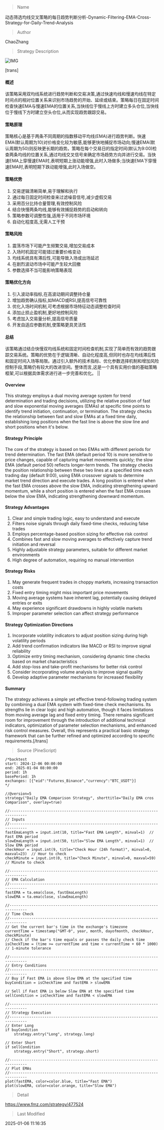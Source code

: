 
> Name

动态筛选均线交叉策略的每日趋势判断分析-Dynamic-Filtering-EMA-Cross-Strategy-for-Daily-Trend-Analysis

> Author

ChaoZhang

> Strategy Description

![IMG](https://www.fmz.com/upload/asset/430860f6ab7cba9113.png)

[trans]
#### 概述
该策略采用双均线系统进行趋势判断和交易决策,通过快速均线和慢速均线在特定时间点的相对位置关系来识别市场趋势的开始、延续或结束。策略每日在固定时间检查快速EMA与慢速EMA的位置关系,当快线位于慢线上方时建立多头仓位,当快线位于慢线下方时建立空头仓位,从而实现趋势跟踪交易。

#### 策略原理
策略核心是基于两条不同周期的指数移动平均线(EMA)进行趋势判断。快速EMA(默认周期为10)对价格变化较为敏感,能够更快地捕捉市场动向;慢速EMA(默认周期为50)则反映更长期的趋势。策略在每个交易日的指定时间(默认为9:00)检查两条均线的位置关系,通过均线交叉信号来确定市场趋势方向并进行交易。当快速EMA上穿慢速EMA时,表明短期上涨动能增强,此时入场做多;当快速EMA下穿慢速EMA时,表明短期下跌动能增强,此时入场做空。

#### 策略优势
1. 交易逻辑清晰简单,易于理解和执行
2. 通过每日固定时间检查来过滤噪音信号,减少虚假交易
3. 采用百分比持仓量管理,有效控制风险
4. 结合快慢两条均线,能够有效捕捉趋势的启动和转向
5. 策略参数可调整性强,适用于不同市场环境
6. 自动化程度高,无需人工干预

#### 策略风险
1. 震荡市场下可能产生频繁交易,增加交易成本
2. 入场时机固定可能错过重要价格变动
3. 均线系统具有滞后性,可能导致入场或出场延迟
4. 在剧烈波动市场中可能产生较大回撤
5. 参数选择不当可能影响策略表现

#### 策略优化方向
1. 引入波动率指标,在高波动期间调整持仓量
2. 增加趋势确认指标,如MACD或RSI,提高信号可靠性
3. 优化入场时间机制,可考虑根据市场特征动态调整检查时间
4. 添加止损止盈机制,更好地控制风险
5. 考虑加入交易量分析,提高信号质量
6. 开发自适应参数机制,使策略更具灵活性

#### 总结
该策略通过结合快慢双均线系统和固定时间检查机制,实现了简单而有效的趋势跟踪交易系统。策略的优势在于逻辑清晰、自动化程度高,但同时也存在均线滞后性和固定时间入场等局限。通过引入额外的技术指标、优化参数选择机制和增加风险控制手段,策略仍有较大的改进空间。整体而言,这是一个具有实用价值的基础策略框架,可以根据具体需求进行进一步完善和优化。 || 

#### Overview
This strategy employs a dual moving average system for trend determination and trading decisions, utilizing the relative position of fast and slow exponential moving averages (EMAs) at specific time points to identify trend initiation, continuation, or termination. The strategy checks the relationship between fast and slow EMAs at a fixed time daily, establishing long positions when the fast line is above the slow line and short positions when it's below.

#### Strategy Principle
The core of the strategy is based on two EMAs with different periods for trend determination. The fast EMA (default period 10) is more sensitive to price changes, capable of capturing market movements quickly; the slow EMA (default period 50) reflects longer-term trends. The strategy checks the position relationship between these two lines at a specified time each trading day (default 9:00), using EMA crossover signals to determine market trend direction and execute trades. A long position is entered when the fast EMA crosses above the slow EMA, indicating strengthening upward momentum, while a short position is entered when the fast EMA crosses below the slow EMA, indicating strengthening downward momentum.

#### Strategy Advantages
1. Clear and simple trading logic, easy to understand and execute
2. Filters noise signals through daily fixed-time checks, reducing false trades
3. Employs percentage-based position sizing for effective risk control
4. Combines fast and slow moving averages to effectively capture trend initiation and reversal
5. Highly adjustable strategy parameters, suitable for different market environments
6. High degree of automation, requiring no manual intervention

#### Strategy Risks
1. May generate frequent trades in choppy markets, increasing transaction costs
2. Fixed entry timing might miss important price movements
3. Moving average systems have inherent lag, potentially causing delayed entries or exits
4. May experience significant drawdowns in highly volatile markets
5. Improper parameter selection can affect strategy performance

#### Strategy Optimization Directions
1. Incorporate volatility indicators to adjust position sizing during high volatility periods
2. Add trend confirmation indicators like MACD or RSI to improve signal reliability
3. Optimize entry timing mechanism, considering dynamic time checks based on market characteristics
4. Add stop-loss and take-profit mechanisms for better risk control
5. Consider incorporating volume analysis to improve signal quality
6. Develop adaptive parameter mechanisms for increased flexibility

#### Summary
The strategy achieves a simple yet effective trend-following trading system by combining a dual EMA system with fixed-time check mechanisms. Its strengths lie in clear logic and high automation, though it faces limitations from moving average lag and fixed entry timing. There remains significant room for improvement through the introduction of additional technical indicators, optimization of parameter selection mechanisms, and enhanced risk control measures. Overall, this represents a practical basic strategy framework that can be further refined and optimized according to specific requirements.[/trans]



> Source (PineScript)

``` pinescript
/*backtest
start: 2024-12-06 00:00:00
end: 2025-01-04 08:00:00
period: 1h
basePeriod: 1h
exchanges: [{"eid":"Futures_Binance","currency":"BTC_USDT"}]
*/

//@version=5
strategy("Daily EMA Comparison Strategy", shorttitle="Daily EMA cros Comparison", overlay=true)

//------------------------------------------------------------------------------
// Inputs
//------------------------------------------------------------------------------
fastEmaLength = input.int(10, title="Fast EMA Length", minval=1)  // Fast EMA period
slowEmaLength = input.int(50, title="Slow EMA Length", minval=1)  // Slow EMA period
checkHour = input.int(9, title="Check Hour (24h format)", minval=0, maxval=23)  // Hour to check
checkMinute = input.int(0, title="Check Minute", minval=0, maxval=59)  // Minute to check

//------------------------------------------------------------------------------
// EMA Calculation
//------------------------------------------------------------------------------
fastEMA = ta.ema(close, fastEmaLength)
slowEMA = ta.ema(close, slowEmaLength)

//------------------------------------------------------------------------------
// Time Check
//------------------------------------------------------------------------------
// Get the current bar's time in the exchange's timezone
currentTime = timestamp("GMT-0", year, month, dayofmonth, checkHour, checkMinute)
// Check if the bar's time equals or passes the daily check time
isCheckTime = (time >= currentTime and time < currentTime + 60 * 1000)  // 1-minute tolerance

//------------------------------------------------------------------------------
// Entry Conditions
//------------------------------------------------------------------------------
// Buy if Fast EMA is above Slow EMA at the specified time
buyCondition = isCheckTime and fastEMA > slowEMA

// Sell if Fast EMA is below Slow EMA at the specified time
sellCondition = isCheckTime and fastEMA < slowEMA

//------------------------------------------------------------------------------
// Strategy Execution
//------------------------------------------------------------------------------
// Enter Long
if buyCondition
    strategy.entry("Long", strategy.long)

// Enter Short
if sellCondition
    strategy.entry("Short", strategy.short)

//------------------------------------------------------------------------------
// Plot EMAs
//------------------------------------------------------------------------------
plot(fastEMA, color=color.blue, title="Fast EMA")
plot(slowEMA, color=color.orange, title="Slow EMA")

```

> Detail

https://www.fmz.com/strategy/477524

> Last Modified

2025-01-06 11:16:35
